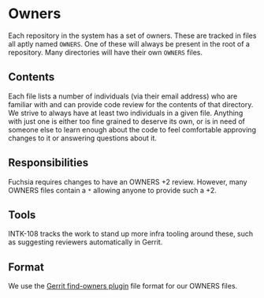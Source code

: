 # Owners

Each repository in the system has a set of owners. These are
tracked in files all aptly named `OWNERS`. One of these will
always be present in the root of a repository. Many directories will
have their own `OWNERS` files.

## Contents

Each file lists a number of individuals (via their email address) who
are familiar with and can provide code review for the contents of that
directory. We strive to always have at least two individuals in a
given file. Anything with just one is either too fine grained to
deserve its own, or is in need of someone else to learn enough about
the code to feel comfortable approving changes to it or answering
questions about it.

## Responsibilities

Fuchsia requires changes to have an OWNERS +2 review. However, many OWNERS files
contain a `*` allowing anyone to provide such a +2.

## Tools

INTK-108 tracks the work to stand up more infra tooling around these,
such as suggesting reviewers automatically in Gerrit.

## Format

We use the [Gerrit find-owners plugin][find-owners] file format for our
OWNERS files.

[find-owners]: https://gerrit.googlesource.com/plugins/find-owners/+/master/src/main/resources/Documentation/about.md
